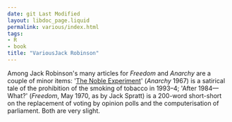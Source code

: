 ```yaml
---
date: git Last Modified
layout: libdoc_page.liquid
permalink: various/index.html
tags:
- R
- book
title: "VariousJack Robinson"
---
```


Among Jack Robinson's many  articles for _Freedom_ and _Anarchy_ are a couple of minor items: '<a href="http://www.spunk.org/texts/misc/sp000528.txt">The  Noble Experiment</a>' (_Anarchy_ 1967) is a satirical tale of the prohibition  of the smoking of tobacco in 1993–4; 'After 1984—What?' (_Freedom_, May  1970, as by Jack Spratt) is a 200-word short-short on the replacement of voting  by opinion polls and the computerisation of parliament. Both are very slight.